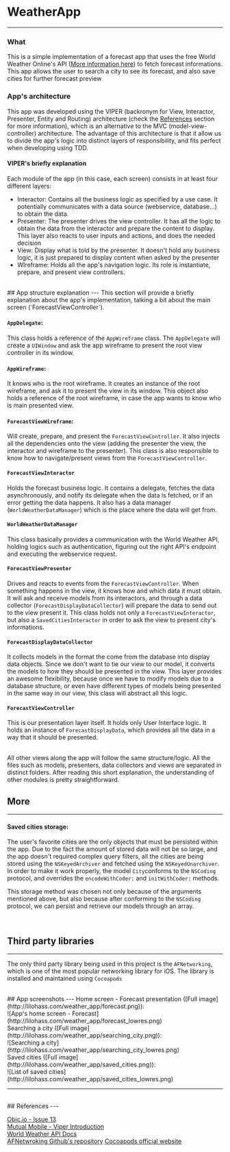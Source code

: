 # WeatherApp
---

### What

This is a simple implementation of a forecast app that uses the free World Weather Online's API ([More information here](http://www.worldweatheronline.com/api/free-api-terms.aspx)) to fetch forecast informations. This app allows the user to search a city to see its forecast, and also save cities for further forecast preview

### App's architecture

This app was developed using the VIPER (backronym for View, Interactor, Presenter, Entity and Routing) architecture (check the [References](##References) section for more information), which is an alternative to the MVC (model-view-controller) architecture. The advantage of this architecture is that it allow us to divide the app's logic into distinct layers of responsibility, and fits perfect when developing  using TDD.

#### VIPER's briefly explanation

Each module of the app (in this case, each screen) consists in at least four different layers:
- Interactor: Contains all the business logic as specified by a use case. It potentially communicates with a data source (webservice, database...) to obtain the data.
- Presenter: The presenter drives the view controller. It has all the logic to obtain the data from the interactor and prepare the content to display. This layer also reacts to user inputs and actions, and does the needed decision
- View: Display what is told by the presenter. It doesn't hold any business logic, it is just prepared to display content when asked by the presenter
- WIreframe: Holds all the app's navigation logic. Its role is instantiate, prepare, and present view controllers.

<br />
## App structure explanation
---
 This section will provide a briefly explanation about the app's implementation, talking a bit about the main screen (`ForecastViewController`).

#### `AppDelegate`: 
This class holds a reference of the `AppWireframe` class. The `AppDelegate` will create a `UIWindow` and ask the app wireframe to present the root view controller in its window.

#### `AppWireframe`:
It knows who is the root wireframe. It creates an instance of the root wireframe, and ask it to present the view in its window. This object also holds a reference of the root wireframe, in case the app wants to know who is main presented view.

#### `ForecastViewWireframe`: 
Will create, prepare, and present the `ForecastViewController`. It also injects all the dependencies onto the view (adding the presenter the view, the interactor and wireframe to the presenter). This class is also responsible to know how to navigate/present views from the `ForecastViewController`.

#### `ForecastViewInteractor`
Holds the forecast business logic. It contains a delegate, fetches the data asynchronously, and notify its delegate when the data is fetched, or if an error getting the data happens. It also has a data manager (`WorldWeatherDataManager`) which is the place where the data will get from.

#### `WorldWeatherDataManager`
This class basically provides a communication with the World Weather API, holding logics such as authentication, figuring out the right API's endpoint and executing the webservice request.

#### `ForecastViewPresenter`
Drives and reacts to events from the `ForecastViewController`. When something happens in the view, it knows how and which data it must obtain. It will ask and receive models from its interactors, and through a data collector (`ForecastDisplayDataCollector`) will prepare the data to send out to the view present it. This class holds not only a `ForecastViewInteractor`, but also a `SavedCitiesInteractor` in order to ask the view to present city's informations.

#### `ForecastDisplayDataCollector`
It collects models in the format the come from the database into display data objects. Since we don't want to tie our view to our model, it converts the models to how they should be presented in the view. This layer provides an awesome flexibility, because once we have to modify models due to a database structure, or even have different types of models being presented in the same way in our view, this class will abstract all this logic.

#### `ForecastViewController`
This is our presentation layer itself. It holds only User Interface logic. It holds an instance of `ForecastDisplayData`, which provides all the data in a way that it should be presented.

<br />
All other views along the app will follow the same structure/logic. All the files such as models, presenters, data collectors and views are separated in distinct folders. After reading this short explanation, the understanding of other modules is pretty straightforward.

## More
---
#### Saved cities storage:
The user's favorite cities are the only objects that must be persisted within the app. Due to the fact the amount of stored data will not be so large, and the app doesn't required complex query filters, all the cities are being stored using the `NSKeyedArchiver` and fetched using the `NSKeyedUnarchiver`. In order to make it work properly, the model `City`conforms to the `NSCoding` protocol, and overrides the `encodeWithCoder:` and `initWithCoder:` methods.

This storage method was chosen not only because of the arguments mentioned above, but also because after conforming to the `NSCoding` protocol, we can persist and retrieve our models through an array.

<br />


## Third party libraries
---
The only third party library being used in this project is the `AFNetworking`, which is one of the most popular networking library for iOS. The library is installed and maintained using `Cocoapods`

<br />
## App screenshots
---
Home screen - Forecast presentation ([Full image](http://lilohass.com/weather_app/forecast.png)): <br />
![App's home screen - Forecast](http://lilohass.com/weather_app/forecast_lowres.png)

<br />
Searching a city ([Full image](http://lilohass.com/weather_app/searching_city.png)): <br /> 
![Searching a city](http://lilohass.com/weather_app/searching_city_lowres.png)

<br />
Saved cities ([Full image](http://lilohass.com/weather_app/saved_cities.png)): <br />
![List of saved cities](http://lilohass.com/weather_app/saved_cities_lowres.png)


---

<br />
## References
---

[Objc.io - Issue 13 ](https://www.objc.io/issues/13-architecture/viper/)<br />
[Mutual Mobile - Viper Introduction](http://mutualmobile.github.io/blog/2013/12/04/viper-introduction/) <br />
[World Weather API Docs](http://www.worldweatheronline.com/api/docs/)
<br />
[AFNetwroking Github's repository](https://github.com/AFNetworking/AFNetworking)
[Cocoapods official website](https://cocoapods.org/)